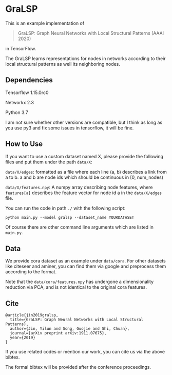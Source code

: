 # GraLSP

This is an example implementation of 

>  GraLSP: Graph Neural Networks with Local Structural Patterns (AAAI 2020)

in TensorFlow. 

The GraLSP learns representations for nodes in networks according to their local structural patterns as well its neighboring nodes. 

## Dependencies

Tensorflow 1.15.0rc0

Networkx 2.3

Python 3.7

I am not sure whether other versions are compatible, but I think as long as you use py3 and fix some issues in tensorflow, it will be fine. 

## How to Use

If you want to use a custom dataset named X, please provide the following files and put them under the path `data/X`:

`data/X/edges`: formatted as a file where each line (a, b) describes a link from a to b. a and b are node ids which should be continuous in [0, num_nodes)

`data/X/features.npy`: A numpy array describing node features, where `features[a]` describes the feature vector for node id a in the `data/X/edges` file. 

You can run the code in path `./` with the following script: 

`python main.py --model gralsp --dataset_name YOURDATASET`

Of course there are other command line arguments which are listed in `main.py`. 

## Data

We provide cora dataset as an example under `data/cora`. For other datasets like citeseer and aminer, you can find them via google and preprocess them according to the format. 

Note that the `data/cora/features.npy` has undergone a dimensionality reduction via PCA, and is not identical to the original cora features. 

## Cite

```
@article{jin2019gralsp,
  title={GraLSP: Graph Neural Networks with Local Structural Patterns},
  author={Jin, Yilun and Song, Guojie and Shi, Chuan},
  journal={arXiv preprint arXiv:1911.07675},
  year={2019}
}
```

If you use related codes or mention our work, you can cite us via the above bibtex. 

The formal bibtex will be provided after the conference proceedings. 

